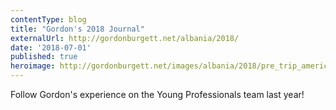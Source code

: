 ```yaml
---
contentType: blog
title: "Gordon's 2018 Journal"
externalUrl: http://gordonburgett.net/albania/2018/
date: '2018-07-01'
published: true
heroimage: http://gordonburgett.net/images/albania/2018/pre_trip_american_team.jpg
---
```


Follow Gordon's experience on the Young Professionals team last year!